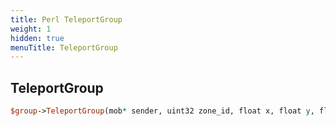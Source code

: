 ```yaml
---
title: Perl TeleportGroup
weight: 1
hidden: true
menuTitle: TeleportGroup
---
```

## TeleportGroup
```perl
$group->TeleportGroup(mob* sender, uint32 zone_id, float x, float y, float z, float heading)
```